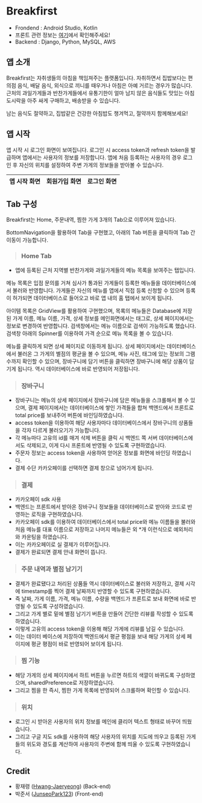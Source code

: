 # Breakfirst
- Frondend : Android Studio, Kotlin
- 프론트 관련 정보는 [여기](https://github.com/JunseoPark123/madcamp_week2_FE)에서 확인해주세요!
- Backend : Django, Python, MySQL, AWS

## 앱 소개
Breakfirst는 자취생들의 아침을 책임져주는 플랫폼입니다.
자취하면서 집밥보다는 편의점 음식, 배달 음식, 외식으로 끼니를 때우거나 아침은 아예 거르는 경우가 많습니다.
근처의 과일가게들과 반찬가게들에서 유통기한이 얼마 남지 않은 음식들도 맛있는 아침 도시락을 아주 싸게 구매하고, 배송받을 수 있습니다.


남는 음식도 절약하고, 집밥같은 건강한 아침밥도 챙겨먹고, 절약까지 함께해보세요!

## 앱 시작

앱 시작 시 로그인 화면이 보여집니다. 로그인 시 access token과 refresh token을 발급하며 앱에서는 사용자의 정보를 저장합니다.
앱에 처음 등록하는 사용자의 경우 로그인 후 자신의 위치를 설정하여 주변 가게의 정보들을 받아볼 수 있습니다. 


|앱 시작 화면|회원가입 화면|로그인 화면|
|:-:|:-:|:-:|




## Tab 구성
Breakfirst는 Home, 주문내역, 찜한 가게 3개의 Tab으로 이루어져 있습니다. 


BottomNavigation을 활용하여 Tab을 구현했고, 아래의 Tab 버튼을 클릭하여 Tab 간 이동이 가능합니다.
> ### Home Tab
  - 앱에 등록된 근처 지역별 반찬가게와 과일가게들의 메뉴 목록을 보여주는 탭입니다.


  메뉴 목록은 입점 문의를 거쳐 심사가 통과된 가게들이 등록한 메뉴들을 데이터베이스에서 불러와 반영합니다.
  가게들은 자신의 메뉴를 앱에서 직접 등록 신청할 수 있으며 등록이 허가되면 데이터베이스로 들어오고 바로 앱 내의 홈 탭에서 보이게 됩니다.
    
    
  아이템 목록은 GridView를 활용하여 구현했으며, 목록의 메뉴들은 Database에 저장된 가게 이름, 메뉴 이름, 가격, 상세 정보를 메인화면에서는 태그로, 상세 페이지에서는 정보로 변경하여 반영합니다.
  검색창에서는 메뉴 이름으로 검색이 가능하도록 했습니다. 검색창 아래의 Spinner를 이용하여 가격 순으로 메뉴 목록을 볼 수 있습니다.
    

  메뉴를 클릭하게 되면 상세 페이지로 이동하게 됩니다. 상세 페이지에서는 데이터베이스에서 불러온 그 가게의 별점의 평균을 볼 수 있으며, 메뉴 사진, 태그에 있는 정보의 그램 수까지 확인할 수 있으며,
  장바구니에 담기 버튼을 클릭하면 장바구니에 해당 상품이 담기게 됩니다. 역시 데이터베이스에 바로 반영되어 저장됩니다.
   
    


> ### 장바구니
- 장바구니는 메뉴의 상세 페이지에서 장바구니에 담은 메뉴들을 스크롤해서 볼 수 있으며, 결제 페이지에서는 데이터베이스에 쌓인 가격들을 합쳐 백엔드에서 프론트로 total price를 보내주어 버튼에 바인딩하였습니다.
- access token을 이용하여 해당 사용자마다 데이터베이스에서 장바구니의 상품들을 각자 다르게 불러오기가 가능합니다.
- 각 메뉴마다 고유의 id를 매겨 삭제 버튼을 클릭 시 백엔드 쪽 서버 데이터베이스에서도 삭제되고, 이게 다시 프론트에 반영될 수 있도록 구현하였습니다.
- 주문자 정보는 access token을 사용하여 얻어온 정보를 화면에 바인딩 하였습니다.
- 결제 수단 카카오페이를 선택하면 결제 창으로 넘어가게 됩니다.

  
 
> ### 결제
  - 카카오페이 sdk 사용
  - 백엔드는 프론트에서 받아온 장바구니 정보들을 데이터베이스로 받아와 코드로 반영하는 로직을 구현하였습니다.
  - 카카오페이 sdk를 이용하여 데이터베이스에서 total price와 메뉴 이름들을 불러와 처음 메뉴를 대표 이름으로 저장하고 나머지 메뉴들은 외 *개 이런식으로 예외처리와 카운팅을 하였습니다.
  - 이는 카카오페이로 실 결제가 이루어집니다.
  - 결제가 완료되면 결제 안내 화면이 뜹니다.

    

> ### 주문 내역과 별점 남기기
- 결제가 완료됐다고 처리된 상품들 역시 데이터베이스로 불러와 저장하고, 결제 시각에 timestamp를 찍어 결제 날짜까지 반영할 수 있도록 구현하였습니다.
- 즉 날짜, 가게 이름, 가격, 메뉴 이름, 수량을 백엔드가 프론트로 보내 화면에 바로 반영될 수 있도록 구성하였습니다.
- 그리고 가게 별로 밑에 별점 남기기 버튼을 만들어 간단한 리뷰를 작성할 수 있도록 하였습니다.
- 이렇게 고유의 access token을 이용해 해당 가게에 리뷰를 남길 수 있습니다.
- 이는 데이터 베이스에 저장하여 백엔드에서 평균 평점을 보내 해당 가게의 상세 페이지에 평균 평점이 바로 반영되어 보이게 됩니다. 
  
  



> ### 찜 기능
  - 해당 가게의 상세 페이지에서 하트 버튼을 누르면 하트의 색깔이 바뀌도록 구성하였으며, sharedPreference로 저장하였습니다.
  - 그리고 찜을 한 즉시, 찜한 가게 목록에 반영되어 스크롤하며 확인할 수 있습니다.

    
> ### 위치
  - 로그인 시 받아온 사용자의 위치 정보를 메인에 클리어 텍스트 형태로 바꾸어 띄웠습니다.
  - 그리고 구글 지도 sdk를 사용하여 해당 사용자의 위치를 지도에 띄우고 등록된 가게들의 위도와 경도를 계산하여 사용자의 주변에 함께 띄울 수 있도록 구현하였습니다. 
  
  
  


## Credit
- 황재령 ([Hwang-Jaeryeong](https://github.com/Hwang-Jaeryeong)) (Back-end)
- 박준서 ([JunseoPark123](https://github.com/JunseoPark123)) (Front-end)
